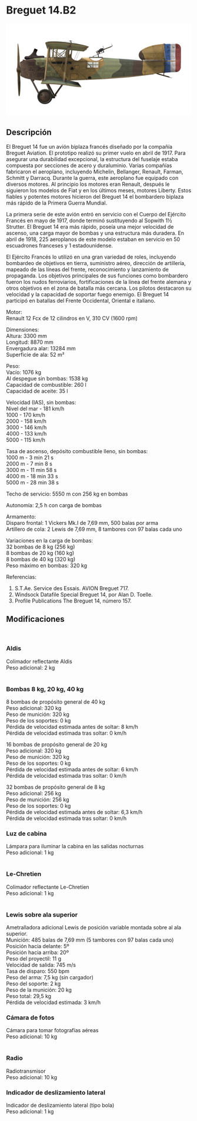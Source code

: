 # Breguet 14.B2  
  
![breguet14](../images/breguet14.png)  
  
## Descripción  
  
El Breguet 14 fue un avión biplaza francés diseñado por la compañía Breguet Aviation. El prototipo realizó su primer vuelo en abril de 1917. Para asegurar una durabilidad excepcional, la estructura del fuselaje estaba compuesta por secciones de acero y duraluminio. Varias compañías fabricaron el aeroplano, incluyendo Michelin, Bellanger, Renault, Farman, Schmitt y Darracq. Durante la guerra, este aeroplano fue equipado con diversos motores. Al principio los motores eran Renault, después le siguieron los modelos de Fiat y en los últimos meses, motores Liberty. Estos fiables y potentes motores hicieron del Breguet 14 el bombardero biplaza más rápido de la Primera Guerra Mundial.  
  
La primera serie de este avión entró en servicio con el Cuerpo del Ejército Francés en mayo de 1917, donde terminó sustituyendo al Sopwith 1½ Strutter. El Breguet 14 era más rápido, poseía una mejor velocidad de ascenso, una carga mayor de bombas y una estructura más duradera. En abril de 1918, 225 aeroplanos de este modelo estaban en servicio en 50 escuadrones franceses y 1 estadounidense.  
  
El Ejército Francés lo utilizó en una gran variedad de roles, incluyendo bombardeo de objetivos en tierra, suministro aéreo, dirección de artillería, mapeado de las líneas del frente, reconocimiento y lanzamiento de propaganda. Los objetivos principales de sus funciones como bombardero fueron los nudos ferroviarios, fortificaciones de la línea del frente alemana y otros objetivos en el zona de batalla más cercana. Los pilotos destacaron su velocidad y la capacidad de soportar fuego enemigo. El Breguet 14 participó en batallas del Frente Occidental, Oriental e italiano.  
  
  
Motor:  
Renault 12 Fcx de 12 cilindros en V, 310 CV (1600 rpm)  
  
Dimensiones:  
Altura: 3300 mm  
Longitud: 8870 mm  
Envergadura alar: 13284 mm  
Superficie de ala: 52 m²  
  
Peso:  
Vacío: 1076 kg  
Al despegue sin bombas: 1538 kg  
Capacidad de combustible: 260 l  
Capacidad de aceite: 35 l  
  
Velocidad (IAS), sin bombas:  
Nivel del mar - 181 km/h  
1000 - 170 km/h  
2000 - 158 km/h  
3000 - 146 km/h  
4000 - 133 km/h  
5000 - 115 km/h  
  
Tasa de ascenso, depósito combustible lleno, sin bombas:  
1000 m -  3 min 21 s  
2000 m -  7 min 8 s  
3000 m - 11 min 58 s  
4000 m - 18 min 33 s  
5000 m - 28 min 38 s  
  
Techo de servicio: 5550 m con 256 kg en bombas  
  
Autonomía: 2,5 h con carga de bombas  
  
Armamento:  
Disparo frontal: 1 Vickers Mk.I de 7,69 mm, 500 balas por arma  
Artillero de cola: 2 Lewis de 7,69 mm, 8 tambores con 97 balas cada uno  
  
Variaciones en la carga de bombas:  
32 bombas de 8 kg (256 kg)  
8 bombas de 20 kg (160 kg)  
8 bombas de 40 kg (320 kg)  
Peso máximo en bombas: 320 kg  
  
Referencias:  
1) S.T.Ae. Service des Essais. AVION Breguet 717.  
2) Windsock Datafile Special Breguet 14, por Alan D. Toelle.  
3) Profile Publications The Breguet 14, número 157.  
  
## Modificaciones  
  ﻿
  
### Aldis  
  
Colimador reflectante Aldis  
Peso adicional: 2 kg  
  ﻿
  
### Bombas 8 kg, 20 kg, 40 kg  
  
8 bombas de propósito general de 40 kg  
Peso adicional: 320 kg  
Peso de munición: 320 kg  
Peso de los soportes: 0 kg  
Pérdida de velocidad estimada antes de soltar: 8 km/h  
Pérdida de velocidad estimada tras soltar: 0 km/h  
  
16 bombas de propósito general de 20 kg  
Peso adicional: 320 kg  
Peso de munición: 320 kg  
Peso de los soportes: 0 kg  
Pérdida de velocidad estimada antes de soltar: 6 km/h  
Pérdida de velocidad estimada tras soltar: 0 km/h  
  
32 bombas de propósito general de 8 kg  
Peso adicional: 256 kg  
Peso de munición: 256 kg  
Peso de los soportes: 0 kg  
Pérdida de velocidad estimada antes de soltar: 6,3 km/h  
Pérdida de velocidad estimada tras soltar: 0 km/h  ﻿
  
### Luz de cabina  
  
Lámpara para iluminar la cabina en las salidas nocturnas  
Peso adicional: 1 kg  
  ﻿
  
### Le-Chretien  
  
Colimador reflectante Le-Chretien  
Peso adicional: 1 kg  
  ﻿
  
### Lewis sobre ala superior  
  
Ametralladora adicional Lewis de posición variable montada sobre al ala superior.  
Munición: 485 balas de 7,69 mm (5 tambores con 97 balas cada uno)  
Posición hacia delante: 5º  
Posición hacia arriba: 20º  
Peso del proyectil: 11 g  
Velocidad de salida: 745 m/s  
Tasa de disparo: 550 bpm  
Peso del arma: 7,5 kg (sin cargador)  
Peso del soporte: 2 kg  
Peso de la munición: 20 kg  
Peso total: 29,5 kg  
Pérdida de velocidad estimada: 3 km/h  ﻿
  
### Cámara de fotos  
  
Cámara para tomar fotografías aéreas  
Peso adicional: 10 kg  
  ﻿
  
### Radio  
  
Radiotransmisor  
Peso adicional: 10 kg  ﻿
  
### Indicador de deslizamiento lateral  
  
Indicador de deslizamiento lateral (tipo bola)  
Peso adicional: 1 kg  
